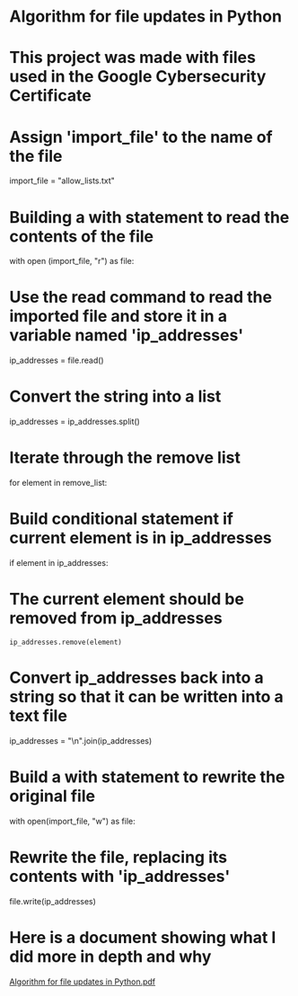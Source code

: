 # Algorithm for file updates in Python
# This project was made with files used in the Google Cybersecurity Certificate 
# Assign 'import_file' to the name of the file
import_file = "allow_lists.txt"

# Building a with statement to read the contents of the file
with open (import_file, "r") as file:

  # Use the read command to read the imported file and store it in a variable named 'ip_addresses'
  ip_addresses = file.read()

# Convert the string into a list
ip_addresses = ip_addresses.split()

# Iterate through the remove list
for element in remove_list: 

  # Build conditional statement if current element is in ip_addresses
  if element in ip_addresses:

  # The current element should be removed from ip_addresses
    ip_addresses.remove(element)
    
# Convert ip_addresses back into a string so that it can be written into a text file
ip_addresses = "\n".join(ip_addresses)

# Build a with statement to rewrite the original file
with open(import_file, "w") as file:

  # Rewrite the file, replacing its contents with 'ip_addresses'
  file.write(ip_addresses)

# Here is a document showing what I did more in depth and why
[Algorithm for file updates in Python.pdf](https://github.com/JayceR01/Python-update/files/14378880/Algorithm.for.file.updates.in.Python.pdf)
